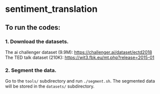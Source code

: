 # sentiment_translation
## To run the codes:
### 1. Download the datasets.
The ai challenger dataset (9.9M): <https://challenger.ai/dataset/ectd2018>  
The TED talk dataset (210K): <https://wit3.fbk.eu/mt.php?release=2015-01>  
 
### 2. Segment the data.
Go to the ```tools/``` subdirectory and run ```./segment.sh```. The segmented data will be stored in the ```datasets/``` subdirectory.
